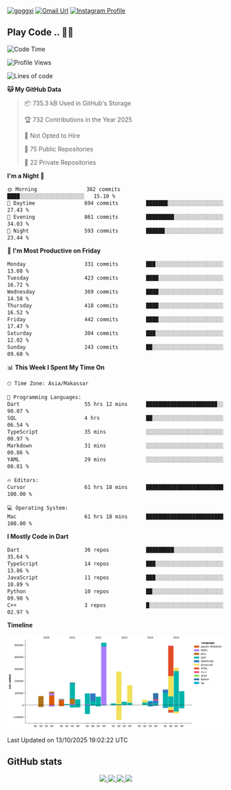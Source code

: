 [![goggxi](https://img.shields.io/badge/Portofolio-Goggxi-orange)](https://goggxi.github.io)
[![Gmail Url](https://img.shields.io/twitter/url?label=Goggxi@gmail.com&logo=gmail&style=social&url=http%3A%2F%2Fmailto%3Acontact.Goggxi@gmail.com)](mailto:Goggxi@gmail.com) [![Instagram Profile](https://img.shields.io/twitter/url?label=moh_rifkan&logo=instagram&style=social&url=https://www.instagram.com/moh_rifkan/)](https://www.instagram.com/moh_rifkan/)

## Play Code .. 💬🚀

<!-- [![Moh Rifkan GitHub stats](https://github-readme-stats.vercel.app/api?username=goggxi&count_private=true&show_icons=true&theme=dracula&custom_title=Goggxi%20Statistic%20🚀)](https://github.com/goggxi/goggxi)

[![Top Langs](https://github-readme-stats.vercel.app/api/top-langs/?username=goggxi&langs_count=8&layout=compact&show_icons=true&theme=dracula)](https://github.com/goggxi/goggxi) -->

<!--START_SECTION:waka-->
![Code Time](http://img.shields.io/badge/Code%20Time-4%2C729%20hrs%2013%20mins-blue)

![Profile Views](http://img.shields.io/badge/Profile%20Views-4-blue)

![Lines of code](https://img.shields.io/badge/From%20Hello%20World%20I%27ve%20Written-2.9%20million%20lines%20of%20code-blue)

**🐱 My GitHub Data** 

> 📦 735.3 kB Used in GitHub's Storage 
 > 
> 🏆 732 Contributions in the Year 2025
 > 
> 🚫 Not Opted to Hire
 > 
> 📜 75 Public Repositories 
 > 
> 🔑 22 Private Repositories 
 > 
**I'm a Night 🦉** 

```text
🌞 Morning                382 commits         ████░░░░░░░░░░░░░░░░░░░░░   15.10 % 
🌆 Daytime                694 commits         ███████░░░░░░░░░░░░░░░░░░   27.43 % 
🌃 Evening                861 commits         █████████░░░░░░░░░░░░░░░░   34.03 % 
🌙 Night                  593 commits         ██████░░░░░░░░░░░░░░░░░░░   23.44 % 
```
📅 **I'm Most Productive on Friday** 

```text
Monday                   331 commits         ███░░░░░░░░░░░░░░░░░░░░░░   13.08 % 
Tuesday                  423 commits         ████░░░░░░░░░░░░░░░░░░░░░   16.72 % 
Wednesday                369 commits         ████░░░░░░░░░░░░░░░░░░░░░   14.58 % 
Thursday                 418 commits         ████░░░░░░░░░░░░░░░░░░░░░   16.52 % 
Friday                   442 commits         ████░░░░░░░░░░░░░░░░░░░░░   17.47 % 
Saturday                 304 commits         ███░░░░░░░░░░░░░░░░░░░░░░   12.02 % 
Sunday                   243 commits         ██░░░░░░░░░░░░░░░░░░░░░░░   09.60 % 
```


📊 **This Week I Spent My Time On** 

```text
🕑︎ Time Zone: Asia/Makassar

💬 Programming Languages: 
Dart                     55 hrs 12 mins      ███████████████████████░░   90.07 % 
SQL                      4 hrs               ██░░░░░░░░░░░░░░░░░░░░░░░   06.54 % 
TypeScript               35 mins             ░░░░░░░░░░░░░░░░░░░░░░░░░   00.97 % 
Markdown                 31 mins             ░░░░░░░░░░░░░░░░░░░░░░░░░   00.86 % 
YAML                     29 mins             ░░░░░░░░░░░░░░░░░░░░░░░░░   00.81 % 

🔥 Editors: 
Cursor                   61 hrs 18 mins      █████████████████████████   100.00 % 

💻 Operating System: 
Mac                      61 hrs 18 mins      █████████████████████████   100.00 % 
```

**I Mostly Code in Dart** 

```text
Dart                     36 repos            █████████░░░░░░░░░░░░░░░░   35.64 % 
TypeScript               14 repos            ███░░░░░░░░░░░░░░░░░░░░░░   13.86 % 
JavaScript               11 repos            ███░░░░░░░░░░░░░░░░░░░░░░   10.89 % 
Python                   10 repos            ██░░░░░░░░░░░░░░░░░░░░░░░   09.90 % 
C++                      3 repos             █░░░░░░░░░░░░░░░░░░░░░░░░   02.97 % 
```



**Timeline**

![Lines of Code chart](https://raw.githubusercontent.com/Goggxi/Goggxi/main/assets/bar_graph.png)


 Last Updated on 13/10/2025 19:02:22 UTC
<!--END_SECTION:waka-->

## GitHub stats

<p align="center">
  <a href="https://github.com/goggxi">
    <img src="http://github-profile-summary-cards.vercel.app/api/cards/profile-details?username=goggxi&theme=transparent" />
  </a>
  <a href="https://github.com/goggxi">
    <img src="https://github-readme-streak-stats.herokuapp.com/?user=goggxi&hide_border=true&card_width=338&theme=transparent" />
  </a>
  <a href="https://github.com/goggxi">
    <img src="http://github-profile-summary-cards.vercel.app/api/cards/stats?username=goggxi&theme=transparent" />
  </a>
  <a href="https://github.com/goggxi">
    <img src="https://github-readme-stats.vercel.app/api/top-langs/?username=goggxi&langs_count=10&exclude_repo=&hide=c,makefile,html,css,sass,nix,nunjucks,tsql,dockerfile,shell&card_width=699&hide_border=true&theme=transparent" />
  </a>
  <!-- <br/>
  <a href="https://github.com/goggxi">
    <img src="https://komarev.com/ghpvc/?username=goggxi&color=blue&style=flat" />
  </a> -->
</p>
